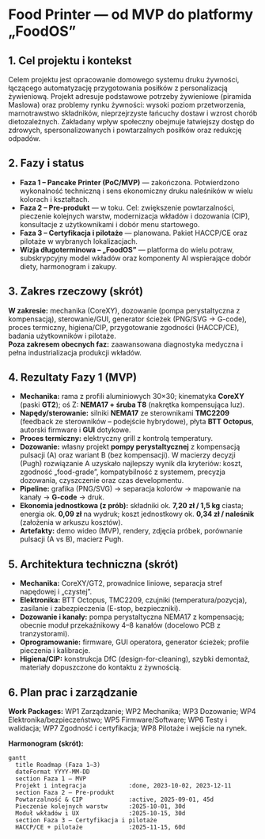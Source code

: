 # Food Printer — od MVP do platformy „FoodOS”

## 1. Cel projektu i kontekst
Celem projektu jest opracowanie domowego systemu druku żywności, łączącego automatyzację przygotowania posiłków z personalizacją żywieniową. Projekt adresuje podstawowe potrzeby żywieniowe (piramida Maslowa) oraz problemy rynku żywności: wysoki poziom przetworzenia, marnotrawstwo składników, nieprzejrzyste łańcuchy dostaw i wzrost chorób dietozależnych. Zakładany wpływ społeczny obejmuje łatwiejszy dostęp do zdrowych, spersonalizowanych i powtarzalnych posiłków oraz redukcję odpadów.

## 2. Fazy i status
- **Faza 1 – Pancake Printer (PoC/MVP)** — zakończona. Potwierdzono wykonalność techniczną i sens ekonomiczny druku naleśników w wielu kolorach i kształtach.
- **Faza 2 – Pre-produkt** — w toku. Cel: zwiększenie powtarzalności, pieczenie kolejnych warstw, modernizacja wkładów i dozowania (CIP), konsultacje z użytkownikami i dobór menu startowego.
- **Faza 3 – Certyfikacja i pilotaże** — planowana. Pakiet HACCP/CE oraz pilotaże w wybranych lokalizacjach.
- **Wizja długoterminowa – „FoodOS”** — platforma do wielu potraw, subskrypcyjny model wkładów oraz komponenty AI wspierające dobór diety, harmonogram i zakupy.

## 3. Zakres rzeczowy (skrót)
**W zakresie:** mechanika (CoreXY), dozowanie (pompa perystaltyczna z kompensacją), sterowanie/GUI, generator ścieżek (PNG/SVG → G-code), proces termiczny, higiena/CIP, przygotowanie zgodności (HACCP/CE), badania użytkowników i pilotaże.  
**Poza zakresem obecnych faz:** zaawansowana diagnostyka medyczna i pełna industrializacja produkcji wkładów.

## 4. Rezultaty Fazy 1 (MVP)
- **Mechanika:** rama z profili aluminiowych 30×30; kinematyka **CoreXY** (paski **GT2**); oś Z: **NEMA17 + śruba T8** (nakrętka kompensująca luz).
- **Napędy/sterowanie:** silniki **NEMA17** ze sterownikami **TMC2209** (feedback ze sterowników – podejście hybrydowe), płyta **BTT Octopus**, autorski firmware i **GUI** dotykowe.
- **Proces termiczny:** elektryczny grill z kontrolą temperatury.
- **Dozowanie:** własny projekt **pompy perystaltycznej** z kompensacją pulsacji (A) oraz wariant B (bez kompensacji). W macierzy decyzji (Pugh) rozwiązanie A uzyskało najlepszy wynik dla kryteriów: koszt, zgodność „food-grade”, kompatybilność z systemem, precyzja dozowania, czyszczenie oraz czas developmentu.
- **Pipeline:** grafika (PNG/SVG) → separacja kolorów → mapowanie na kanały → **G-code** → druk.
- **Ekonomia jednostkowa (z prób):** składniki ok. **7,20 zł / 1,5 kg** ciasta; energia ok. **0,09 zł** na wydruk; koszt jednostkowy ok. **0,34 zł / naleśnik** (założenia w arkuszu kosztów).
- **Artefakty:** demo wideo (MVP), rendery, zdjęcia próbek, porównanie pulsacji (A vs B), macierz Pugh.

## 5. Architektura techniczna (skrót)
- **Mechanika:** CoreXY/GT2, prowadnice liniowe, separacja stref napędowej i „czystej”.
- **Elektronika:** BTT Octopus, TMC2209, czujniki (temperatura/pozycja), zasilanie i zabezpieczenia (E-stop, bezpieczniki).
- **Dozowanie i kanały:** pompa perystaltyczna NEMA17 z kompensacją; obecnie moduł przekaźnikowy 4–8 kanałów (docelowo PCB z tranzystorami).
- **Oprogramowanie:** firmware, GUI operatora, generator ścieżek; profile pieczenia i kalibracje.
- **Higiena/CIP:** konstrukcja DfC (design-for-cleaning), szybki demontaż, materiały dopuszczone do kontaktu z żywnością.

## 6. Plan prac i zarządzanie
**Work Packages:** WP1 Zarządzanie; WP2 Mechanika; WP3 Dozowanie; WP4 Elektronika/bezpieczeństwo; WP5 Firmware/Software; WP6 Testy i walidacja; WP7 Zgodność i certyfikacja; WP8 Pilotaże i wejście na rynek.

**Harmonogram (skrót):**
```mermaid
gantt
  title Roadmap (Faza 1–3)
  dateFormat YYYY-MM-DD
  section Faza 1 – MVP
  Projekt i integracja            :done, 2023-10-02, 2023-12-11
  section Faza 2 – Pre-produkt
  Powtarzalność & CIP             :active, 2025-09-01, 45d
  Pieczenie kolejnych warstw      :2025-10-01, 30d
  Moduł wkładów i UX              :2025-10-15, 30d
  section Faza 3 – Certyfikacja i pilotaże
  HACCP/CE + pilotaże             :2025-11-15, 60d
